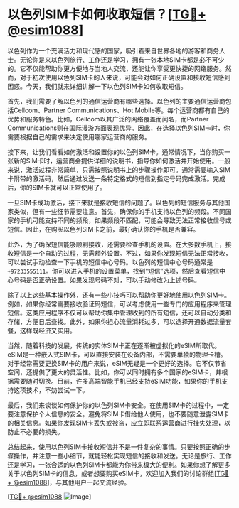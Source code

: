 # 以色列SIM卡如何收取短信？[[TG💪+ @esim1088](https://t.me/s/esim1088)]

以色列作为一个充满活力和现代感的国家，吸引着来自世界各地的游客和商务人士。无论你是来以色列旅行、工作还是学习，拥有一张本地SIM卡都是必不可少的。它不仅能帮助你更方便地与当地人交流，还能让你享受更快捷的网络服务。然而，对于初次使用以色列SIM卡的人来说，可能会对如何正确设置和接收短信感到困惑。今天，我们就来详细讲解一下以色列SIM卡如何收取短信。

首先，我们需要了解以色列的通信运营商有哪些选择。以色列的主要通信运营商包括Cellcom、Partner Communications、Hot Mobile等。每个运营商都有自己的优势和服务特色。比如，Cellcom以其广泛的网络覆盖而闻名，而Partner Communications则在国际漫游方面表现优异。因此，在选择以色列SIM卡时，你需要根据自己的需求来决定使用哪家运营商的服务。

接下来，让我们看看如何激活和设置你的以色列SIM卡。通常情况下，当你购买一张新的SIM卡时，运营商会提供详细的说明书，指导你如何激活并开始使用。一般来说，激活过程非常简单，只需按照说明书上的步骤操作即可。通常需要输入SIM卡附带的激活码，然后通过发送一条特定格式的短信到指定号码完成激活。完成后，你的SIM卡就可以正常使用了。

一旦SIM卡成功激活，接下来就是接收短信的问题了。以色列的短信服务与其他国家类似，但有一些细节需要注意。首先，确保你的手机支持以色列的频段。不同国家的手机可能支持不同的频段，如果频段不匹配，可能会导致无法正常接收信号或短信。因此，在购买以色列SIM卡之前，最好确认你的手机是否兼容。

此外，为了确保短信能够顺利接收，还需要检查手机的设置。在大多数手机上，接收短信是一个自动的过程，无需额外设置。不过，如果你发现短信无法正常接收，可以尝试手动检查一下手机的短信中心号码。以色列的短信中心号码通常是`+97233555111`。你可以进入手机的设置菜单，找到“短信”选项，然后查看短信中心号码是否正确设置。如果发现号码不对，可以手动修改为上述号码。

除了以上这些基本操作外，还有一些小技巧可以帮助你更好地使用以色列SIM卡。例如，如果你经常需要接收验证码短信，可以考虑使用一些专门的应用程序来管理短信。这类应用程序不仅可以帮助你集中管理收到的所有短信，还可以自动分类和存储，方便日后查找。此外，如果你担心流量消耗过多，可以选择开通数据流量套餐，这样既经济又实用。

当然，随着科技的发展，传统的实体SIM卡正在逐渐被虚拟化的eSIM所取代。eSIM是一种嵌入式SIM卡，可以直接安装在设备内部，不需要单独的物理卡槽。对于经常需要更换SIM卡的用户来说，eSIM无疑是一个更好的选择。它不仅节省空间，还提供了更大的灵活性。比如，你可以同时拥有多个国家的eSIM卡，并根据需要随时切换。目前，许多高端智能手机已经支持eSIM功能，如果你的手机支持这项技术，不妨尝试一下。

最后，我们来谈谈如何保护你的以色列SIM卡安全。在使用SIM卡的过程中，一定要注意保护个人信息的安全。避免将SIM卡借给他人使用，也不要随意泄露SIM卡的相关信息。如果你发现SIM卡丢失或被盗，应立即联系运营商进行挂失处理，以防止不必要的损失。

总结起来，使用以色列SIM卡接收短信并不是一件复杂的事情。只要按照正确的步骤操作，并注意一些小细节，就能轻松实现短信的接收和发送。无论是旅行、工作还是学习，一张合适的以色列SIM卡都能为你带来极大的便利。如果你想了解更多关于以色列SIM卡的信息，或者想要购买eSIM卡，欢迎加入我们的讨论群组[[TG💪+ @esim1088](https://t.me/s/esim1088)]，与其他用户一起交流经验。

[[TG💪+ @esim1088](https://t.me/s/esim1088) ![Image](https://i.postimg.cc/4NQfJmqS/Snipaste-2025-05-13-00-14-12.png)]